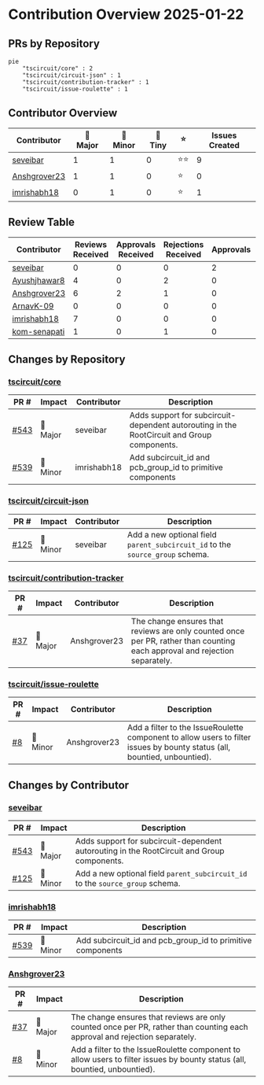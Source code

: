 # Contribution Overview 2025-01-22

## PRs by Repository

```mermaid
pie
    "tscircuit/core" : 2
    "tscircuit/circuit-json" : 1
    "tscircuit/contribution-tracker" : 1
    "tscircuit/issue-roulette" : 1
```

## Contributor Overview

| Contributor | 🐳 Major | 🐙 Minor | 🐌 Tiny | ⭐ | Issues Created |
|-------------|---------|---------|---------|-----|----------------|
| [seveibar](#seveibar) | 1 | 1 | 0 | ⭐⭐ | 9 |
| [Anshgrover23](#Anshgrover23) | 1 | 1 | 0 | ⭐ | 0 |
| [imrishabh18](#imrishabh18) | 0 | 1 | 0 | ⭐ | 1 |

## Review Table

[reviews-received-hover]: ## "Number of reviews received for PRs for this contributor"
[approvals-received-hover]: ## "Number of approvals received for PRs this contributor authored"
[rejections-received-hover]: ## "Number of rejections received for PRs this contributor authored"
[prs-opened-hover]: ## "Number of PRs opened by this contributor"
[issues-created-hover]: ## "Number of issues created by this contributor"
[bountied-issues-hover]: ## "Number of issues this contributor created with a bounty"
[bountied-issue-$-hover]: ## "Total bounty amount placed on issues authored by this contributor"

| Contributor | Reviews Received | Approvals Received | Rejections Received | Approvals | Rejections | PRs Opened | PRs Merged | Issues Created | Bountied Issues | Bountied Issue $ |
|---|---|---|---|---|---|---|---|---|---|---|
| [seveibar](#seveibar) | 0 | 0 | 0 | 2 | 0 | 3 | 2 | 9 | 6 | 115 |
| [Ayushjhawar8](#Ayushjhawar8) | 4 | 0 | 2 | 0 | 0 | 2 | 0 | 0 | 0 | 0 |
| [Anshgrover23](#Anshgrover23) | 6 | 2 | 1 | 0 | 3 | 3 | 2 | 0 | 0 | 0 |
| [ArnavK-09](#ArnavK-09) | 0 | 0 | 0 | 0 | 0 | 1 | 0 | 0 | 0 | 0 |
| [imrishabh18](#imrishabh18) | 7 | 0 | 0 | 0 | 1 | 2 | 1 | 1 | 1 | 10 |
| [kom-senapati](#kom-senapati) | 1 | 0 | 1 | 0 | 0 | 1 | 0 | 0 | 0 | 0 |

## Changes by Repository

### [tscircuit/core](https://github.com/tscircuit/core)

| PR # | Impact | Contributor | Description |
|------|--------|-------------|-------------|
| [#543](https://github.com/tscircuit/core/pull/543) | 🐳 Major | seveibar | Adds support for subcircuit-dependent autorouting in the RootCircuit and Group components. |
| [#539](https://github.com/tscircuit/core/pull/539) | 🐙 Minor | imrishabh18 | Add subcircuit_id and pcb_group_id to primitive components |

### [tscircuit/circuit-json](https://github.com/tscircuit/circuit-json)

| PR # | Impact | Contributor | Description |
|------|--------|-------------|-------------|
| [#125](https://github.com/tscircuit/circuit-json/pull/125) | 🐙 Minor | seveibar | Add a new optional field `parent_subcircuit_id` to the `source_group` schema. |

### [tscircuit/contribution-tracker](https://github.com/tscircuit/contribution-tracker)

| PR # | Impact | Contributor | Description |
|------|--------|-------------|-------------|
| [#37](https://github.com/tscircuit/contribution-tracker/pull/37) | 🐳 Major | Anshgrover23 | The change ensures that reviews are only counted once per PR, rather than counting each approval and rejection separately. |

### [tscircuit/issue-roulette](https://github.com/tscircuit/issue-roulette)

| PR # | Impact | Contributor | Description |
|------|--------|-------------|-------------|
| [#8](https://github.com/tscircuit/issue-roulette/pull/8) | 🐙 Minor | Anshgrover23 | Add a filter to the IssueRoulette component to allow users to filter issues by bounty status (all, bountied, unbountied). |

## Changes by Contributor

### [seveibar](https://github.com/seveibar)

| PR # | Impact | Description |
|------|--------|-------------|
| [#543](https://github.com/tscircuit/core/pull/543) | 🐳 Major | Adds support for subcircuit-dependent autorouting in the RootCircuit and Group components. |
| [#125](https://github.com/tscircuit/circuit-json/pull/125) | 🐙 Minor | Add a new optional field `parent_subcircuit_id` to the `source_group` schema. |

### [imrishabh18](https://github.com/imrishabh18)

| PR # | Impact | Description |
|------|--------|-------------|
| [#539](https://github.com/tscircuit/core/pull/539) | 🐙 Minor | Add subcircuit_id and pcb_group_id to primitive components |

### [Anshgrover23](https://github.com/Anshgrover23)

| PR # | Impact | Description |
|------|--------|-------------|
| [#37](https://github.com/tscircuit/contribution-tracker/pull/37) | 🐳 Major | The change ensures that reviews are only counted once per PR, rather than counting each approval and rejection separately. |
| [#8](https://github.com/tscircuit/issue-roulette/pull/8) | 🐙 Minor | Add a filter to the IssueRoulette component to allow users to filter issues by bounty status (all, bountied, unbountied). |

